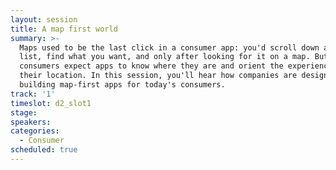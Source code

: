 ```yaml
---
layout: session
title: A map first world
summary: >-
  Maps used to be the last click in a consumer app: you'd scroll down a long
  list, find what you want, and only after looking for it on a map. But today's
  consumers expect apps to know where they are and orient the experience around
  their location. In this session, you'll hear how companies are designing and
  building map-first apps for today's consumers.
track: '1'
timeslot: d2_slot1
stage:
speakers:
categories:
  - Consumer
scheduled: true
---
```


